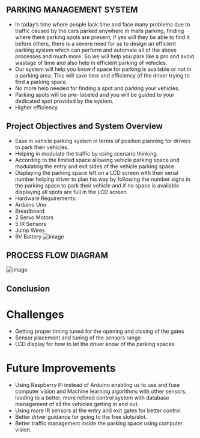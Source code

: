 ## PARKING MANAGEMENT SYSTEM 
* In today’s time where people lack time and face many problems due to traffic caused by the cars parked anywhere in malls parking, finding where there parking spots are present, if yes will they be able to find it before others, there is a severe need for us to design an efficient parking system which can perform and automate all of the above processes and much more. So we will help you park like a pro and avoid wastage of time and also help in efficient parking of vehicles. 
* Our system will help you know if space for parking is available or not in a parking area. This will save time and efficiency of the driver trying to find a parking space.
* No more help needed for finding a spot and parking your vehicles.
* Parking spots will be pre- labeled and you will be guided to your dedicated spot provided by the system.
* Higher efficiency.

## Project Objectives and System Overview
* Ease in vehicle parking system in terms of position planning for drivers to park their vehicles.
* Helping in modulate the traffic by using scenario thinking.
* According to the limited space allowing vehicle parking space and modulating the entry and exit sides of the vehicle parking space.
* Displaying the parking space left on a LCD screen with their serial number helping driver to plan his way by following the number signs in the parking space to park their vehicle and if no space is available displaying all spots are full in the LCD screen.
* Hardware Requirements:
* Arduino Uno
* Breadboard
* 2 Servo Motors
* 5 IR Sensors
* Jump Wires
* 9V Battery
  ![image](https://github.com/hemnsue/Parking_MANAGEMENT_System/assets/73696432/c0db0534-f30c-49dc-ae3e-183fba995994)



## PROCESS FLOW DIAGRAM
![image](https://github.com/hemnsue/Parking_MANAGEMENT_System/assets/73696432/9e1ab43e-e8aa-4629-9b93-4d5ea1b11e76)

## Conclusion
# Challenges 
* Getting proper timing tuned for the opening and closing of the gates
* Sensor placement and tuning of the sensors range
* LCD display for how to let the driver know of the parking spaces
# Future Improvements 
* Using Raspberry Pi instead of Arduino enabling us to use and fuse computer vision and Machine learning algorithms with other sensors, leading to a better, more refined control system with database management of all the vehicles getting in and out. 
* Using more IR sensors at the entry and exit gates for better control.
* Better driver guidance for going to the free slots/slot.
* Better traffic management inside the parking space using computer vision. 

